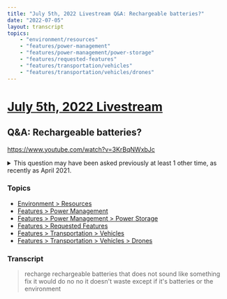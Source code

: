 ```yaml
---
title: "July 5th, 2022 Livestream Q&A: Rechargeable batteries?"
date: "2022-07-05"
layout: transcript
topics:
    - "environment/resources"
    - "features/power-management"
    - "features/power-management/power-storage"
    - "features/requested-features"
    - "features/transportation/vehicles"
    - "features/transportation/vehicles/drones"
---
```

# [July 5th, 2022 Livestream](../2022-07-05.md)
## Q&A: Rechargeable batteries?
https://www.youtube.com/watch?v=3KrBqNWxbJc
<details>
<summary>This question may have been asked previously at least 1 other time, as recently as April 2021.</summary>

* [April 6th, 2021 Livestream Q&A: Rechargeable Batteries?](./yt-8wU1YvsAytE.md) [https://www.youtube.com/watch?v=8wU1YvsAytE](https://www.youtube.com/watch?v=8wU1YvsAytE)
</details>


### Topics
* [Environment > Resources](../topics/environment/resources.md)
* [Features > Power Management](../topics/features/power-management.md)
* [Features > Power Management > Power Storage](../topics/features/power-management/power-storage.md)
* [Features > Requested Features](../topics/features/requested-features.md)
* [Features > Transportation > Vehicles](../topics/features/transportation/vehicles.md)
* [Features > Transportation > Vehicles > Drones](../topics/features/transportation/vehicles/drones.md)

### Transcript

> recharge rechargeable batteries that does not sound like something fix it would do no no it doesn't waste except if it's batteries or the environment
